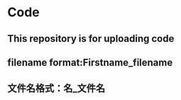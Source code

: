# Code
## This repository is for uploading code

## filename format:Firstname_filename
## 文件名格式：名_文件名

